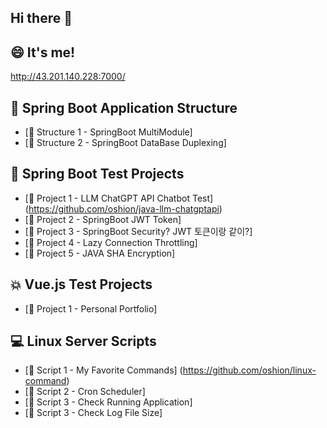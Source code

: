 ## Hi there 👋

<!--
**oshion/oshion** is a ✨ _special_ ✨ repository because its `README.md` (this file) appears on your GitHub profile.

Here are some ideas to get you started:

- 🔭 I’m currently working on ...
- 🌱 I’m currently learning ...
- 👯 I’m looking to collaborate on ...
- 🤔 I’m looking for help with ...
- 💬 Ask me about ...
- 📫 How to reach me: ...
- 😄 Pronouns: ...
- ⚡ Fun fact: ...
-->

## 😄 It's me!
http://43.201.140.228:7000/

## 🚀 Spring Boot Application Structure
- [🔗 Structure 1 - SpringBoot MultiModule]
- [🔗 Structure 2 - SpringBoot DataBase Duplexing]

## 🌟 Spring Boot Test Projects
- [🔗 Project 1 - LLM ChatGPT API Chatbot Test] (https://github.com/oshion/java-llm-chatgptapi)
- [🔗 Project 2 - SpringBoot JWT Token]
- [🔗 Project 3 - SpringBoot Security? JWT 토큰이랑 같이?]
- [🔗 Project 4 - Lazy Connection Throttling]
- [🔗 Project 5 - JAVA SHA Encryption]


## 💥 Vue.js Test Projects
- [🔗 Project 1 - Personal Portfolio]

## 💻 Linux Server Scripts
- [🔗 Script 1 - My Favorite Commands] (https://github.com/oshion/linux-command)
- [🔗 Script 2 - Cron Scheduler]
- [🔗 Script 3 - Check Running Application]
- [🔗 Script 3 - Check Log File Size]
